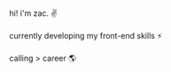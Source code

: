 <p>hi! i'm zac. ✌<br><br>
currently developing my front-end skills ⚡️<br><br>
calling > career 🌎</p>

<!---
zsibson/zsibson is a ✨ special ✨ repository because its `README.md` (this file) appears on your GitHub profile.
You can click the Preview link to take a look at your changes.
--->
